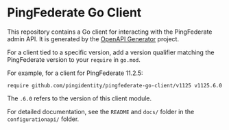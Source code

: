 # PingFederate Go Client

This repository contains a Go client for interacting with the PingFederate admin API. It is generated by the [OpenAPI Generator](https://openapi-generator.tech) project.

For  a client tied to a specific version, add a version qualifier matching the PingFederate version to your `require` in `go.mod`.

For example, for a client for PingFederate 11.2.5:
```
require github.com/pingidentity/pingfederate-go-client/v1125 v1125.6.0
```

The `.6.0` refers to the version of this client module.

For detailed documentation, see the `README` and `docs/` folder in the `configurationapi/` folder.
